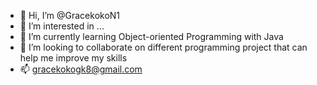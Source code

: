 - 👋 Hi, I’m @GracekokoN1
- 👀 I’m interested in ...
- 🌱 I’m currently learning Object-oriented Programming with Java
- 💞️ I’m looking to collaborate on different programming project that can help me improve my skills 
- 📫 gracekokogk8@gmail.com

<!---
GracekokoN1/GracekokoN1 is a ✨ special ✨ repository because its `README.md` (this file) appears on your GitHub profile.
You can click the Preview link to take a look at your changes.
--->
